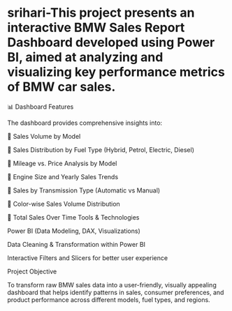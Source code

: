 # srihari-This project presents an interactive BMW Sales Report Dashboard developed using Power BI, aimed at analyzing and visualizing key performance metrics of BMW car sales.

📊 Dashboard Features

The dashboard provides comprehensive insights into:

🔹 Sales Volume by Model

🔹 Sales Distribution by Fuel Type (Hybrid, Petrol, Electric, Diesel)

🔹 Mileage vs. Price Analysis by Model

🔹 Engine Size and Yearly Sales Trends

🔹 Sales by Transmission Type (Automatic vs Manual)

🔹 Color-wise Sales Volume Distribution

🔹 Total Sales Over Time
Tools & Technologies

Power BI (Data Modeling, DAX, Visualizations)

Data Cleaning & Transformation within Power BI

Interactive Filters and Slicers for better user experience

Project Objective

To transform raw BMW sales data into a user-friendly, visually appealing dashboard that helps identify patterns in sales, consumer preferences, and product performance across different models, fuel types, and regions.
